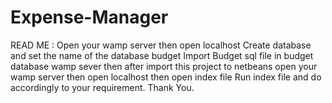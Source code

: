 # Expense-Manager
READ ME :
Open your wamp server then open localhost
Create database and set the name of the database budget
Import Budget sql file in budget database wamp sever 
then after import this project to netbeans
open your wamp server then open localhost 
then open index file
Run index file and do accordingly to your requirement.
Thank You.
